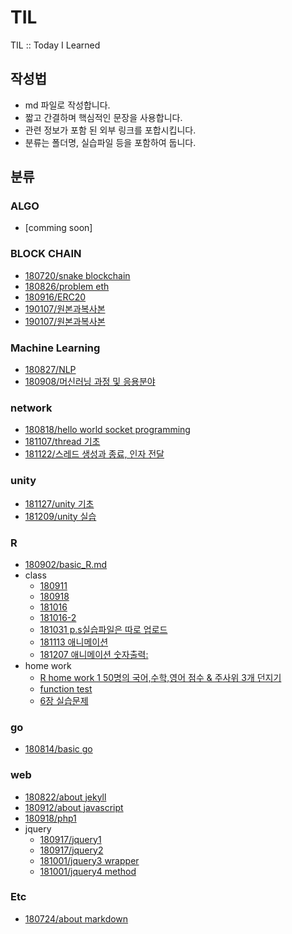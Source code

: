 # TIL
TIL :: Today I Learned

## 작성법
* md 파일로 작성합니다.
* 짧고 간결하며 핵심적인 문장을 사용합니다.
* 관련 정보가 포함 된 외부 링크를 포합시킵니다.
* 분류는 폴더명, 실습파일 등을 포함하여 둡니다.

## 분류
### ALGO
* [comming soon]
### BLOCK CHAIN
* [180720/snake blockchain](blockchain/180720/180720_snackblockchain.md)
* [180826/problem eth](blockchain/180826_problemETH.md)
* [180916/ERC20](blockchain/180916_ERC20.md)
* [190107/원본과복사본](blockchain/190107_복사본.md)
* [190107/원본과복사본](blockchain/190107_돈의미래.md)

### Machine Learning
* [180827/NLP](machineLearning/180827_NLP.md)
* [180908/머신러닝 과정 및 응용분야](machineLearning/180908_mlflow.md)

### network
* [180818/hello world socket programming](network/180818/180818_helloworld.md)
* [181107/thread 기초](./network/181107/181107_thread.md)
* [181122/스레드 생성과 종료, 인자 전달](./network/181122_thread.c)

### unity
* [181127/unity 기초](./unity/181127/%5B181127%5Dunity.md)
* [181209/unity 실습](./unity/181209/unity_prac.md)
### R
* [180902/basic_R.md](R/181209/unity_prac.md)
* class
  * [180911](./R/class/180911.R)
  * [180918](./R/class/180918.R)
  * [181016](./R/class/181016.R)
  * [181016-2](./R/class/181016-2.R)
  * [181031 p.s실습파일은 따로 업로드](./R/class/181031.pdf)
  * [181113 애니메이션](./R/class/181113.R)
  * [181207 애니메이션 숫자출력:](./R/181207.md)
* home work
  * [R home work 1 50명의 국어,수학,영어 점수 & 주사위 3개 던지기](./R/hw/%23180918_RHomeWork1.pdf)
  * [function test](./R/hw/#181021_RHomeWork2.md)
  * [6장 실습문제](./R/hw/181113_RHomeWork3.R)
### go
* [180814/basic go](./go/180814/180814_basicgo.md)

### web
* [180822/about jekyll](./web/180822_jekyll.md)
* [180912/about javascript](./web/180912_javascript.md)
* [180918/php1](./web/180918_php.md)
* jquery
  * [180917/jquery1](./web/180917_jquery(1).md)
  * [180917/jquery2](./web/180917_jquery(2).md)
  * [181001/jquery3 wrapper](./web/181001_jquery(3).md)
  * [181001/jquery4 method](./web/181001_jquery(4).md)

### Etc
* [180724/about markdown](./etc/180724_markdown.md)

